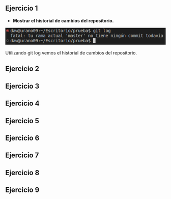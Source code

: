 ## Ejercicio 1

- **Mostrar el historial de cambios del repositorio.**

<img src="img/1.png">

Utilizando git log vemos el historial de cambios del repositorio.

## Ejercicio 2

## Ejercicio 3

## Ejercicio 4

## Ejercicio 5

## Ejercicio 6

## Ejercicio 7

## Ejercicio 8

## Ejercicio 9